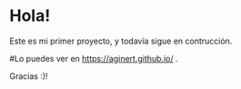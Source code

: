 # Hola!
Este es mi primer proyecto, y todavía sigue en contrucción. 

#Lo puedes ver en https://aginert.github.io/ .


Gracias :)!


